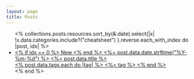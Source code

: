 ```yaml
---
layout: page
title: Posts
---
```


<ul class="max-w-lg mx-auto text-slate-800 ">
  <% collections.posts.resources.sort_by(&:date).select{|x| !x.data.categories.include?("cheatsheet") }.reverse.each_with_index do |post, idx| %>
    <li class="hover:bg-slate-100 <%= idx == 0 ? 'bg-yellow-100 rounded-xl' : '' %> " >
      <a href="<%= post.relative_url %>"
          class="p-2 flex text-center w-full  block"
      >
        <% if idx == 0 %>
          <span class="tag_badge mr-1">New</span>
        <% end %>
        <span class="font-bold pr-4">
          <%= post.data.date.strftime("%Y-%m-%d") %>
        </span>
        <span class="grow text-left">
        <%= post.data.title %>
        </span>
        <div class="text-center justify-center hidden sm:block">
          <% post.data.tags.each do |tag| %>
            <span class="tag_badge">
            <%= tag %>
            </span>
          <% end  %>
        </div>
      </a>
    </li>
  <% end %>
</ul>

